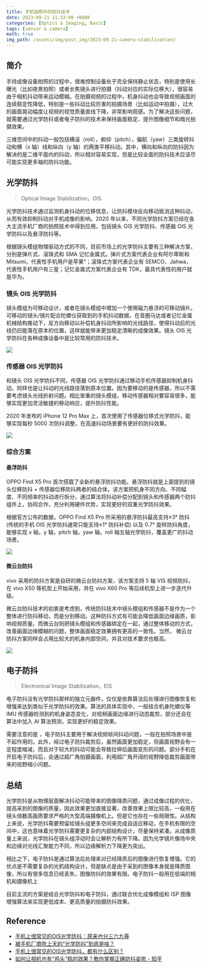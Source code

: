 ```yaml
---
title: 手机拍照中的防抖技术
date: 2023-09-21 11:33:00 +0800
categories: [Optics & Imaging, Basic]
tags: [sensor & camera]
math: true
img_path: /assets/img/post_img/2023-09-21-camera-stabilization/
---
```



## 简介

手持成像设备拍照的过程中，很难控制设备处于完全保持静止状态，特别是使用长曝光（比如夜景拍照）或者长焦镜头进行拍摄（抖动对应的实际位移大），很容易由于相机抖动带来运动模糊。在拍摄视频的过程中，机身抖动也会导致视频画面的连续稳定性降低，特别是一些抖动比较厉害的拍摄场景（比如运动中拍摄），过大的画面晃动幅度让视频的视觉质量直线下降，非常影响观感。为了解决这些问题，就需要通过光学防抖或者电子防抖的技术来保持画面稳定、提升图像细节和暗光拍摄效果。

三维空间中的抖动一般包括横滚（roll），俯仰（pitch），偏航（yaw）三类旋转抖动和横（x 轴）线和纵向（y 轴）的两类平移抖动。其中，横向和纵向的防抖因为解决的是二维平面内的抖动，所以相对容易实现，但是比较全面的防抖技术应该尽可能实现更多轴的防抖功能。

## 光学防抖

> Optical Image Stabilization，OIS

光学防抖技术通过监测机身抖动的位移信息，让防抖模块反向移动抵消这种抖动，从而有效抑制抖动对手机成像的影响。2020 年以来，不同光学防抖方案已经在各大主流手机厂商的拍照技术中得到应用，包括镜头 OIS 光学防抖、传感器 OIS 光学防抖以及悬浮防抖等。

根据镜头模组物理驱动方式的不同，目前市场上的光学防抖主要有三种解决方案，分别是弹片式、滚珠式和 SMA 记忆金属式。弹片式方案代表企业有阿尔卑斯和 Mitsumi，代表性手机用户是苹果”；滚珠式方案代表企业有 SEMCO、Jahwa，代表性手机用户有三星；记忆金属式方案代表企业有 TDK，最具代表性的用户就是华为。

### 镜头 OIS 光学防抖

镜头模组为可移动设计，或者在镜头模组中增加一个使用磁力悬浮的可移动镜片。可移动的镜头/镜片配合陀螺仪获取到的手机抖动数据，在音圈马达或者记忆金属机械结构推动下，反方向移动以补偿机身抖动所影响的光线路径，使得抖动后的光线仍旧能落在原本的位置，这样就能带来更加稳定清晰的成像效果。镜头 OIS 光学防抖在各种成像设备中是比较常用的防抖技术。

![](ISP-成像中的防抖技术-20230807-123754.gif)

### 传感器 OIS 光学防抖

和镜头 OIS 光学防抖不同，传感器 OIS 光学防抖通过移动手机传感器抑制机身抖动，同样也是让抖动的光线路径落到原本位置。因为要移动的是传感器，所以不需要考虑镜头光线折射问题。相比笨重的镜头模组，移动传感器相对要容易很多，能够实现更加灵活敏捷的移动响应，提升防抖性能。

2020 年发布的 iPhone 12 Pro Max 上，首次使用了传感器位移式光学防抖，能够实现每秒 5000 次防抖调整，在高速抖动场景要有更好的防抖效果。

![](ISP-成像中的防抖技术-20230807-165957.gif)

### 综合方案

#### 悬浮防抖

OPPO Find X5 Pro 首次搭载了全新的悬浮防抖功能。悬浮防抖就是上面提到的镜头位移防抖 + 传感器位移防抖两者的结合体。该方案把机身不同方向、不同幅度、不同频率的抖动进行拆分，通过算法将抖动补偿分配到镜头和传感器两个防抖组件上，协同合作，充分利用硬件优势，实现更好的双重光学防抖效果。

根据官方公布的数据，OPPO Find X5 Pro 所采用的悬浮防抖最高支持±3° 防抖 (传统的手机 OIS 光学防抖通常只能支持±1° 防抖补偿) 以及 0.7° 旋转防抖角度，能够实现 x 轴，y 轴，pitch 轴，yaw 轴，roll 轴五轴光学防抖，覆盖更广的抖动场景。

![](ISP-成像中的防抖技术-20230807-170006.gif)

#### 微云台防抖

vivo 采用的防抖方案是自研的微云台防抖方案，该方案支持 5 轴 VIS 视频防抖，在 vivo X50 等机型上开始采用，并在 vivo X60 Pro 等后续机型上进一步迭代升级。

微云台防抖技术的初衷是考虑到，传统防抖技术中镜头模组和传感器不是作为一个整体进行防抖移动，而是分别移动。这种防抖方式有可能会降低画面边缘画质，影响视频质量。而微云台则把镜头模组和传感器绑定在一起，通过整体移动的方式，改善画面边缘模糊的问题，整体画面稳定效果拥有更高的一致性。当然， 微云台防抖方案同样会占用比较大的机身内部空间，并且对技术要求也极高。

![](ISP-成像中的防抖技术-20230807-165932.png)

## 电子防抖

> Electronical Image Stabilization，EIS

电子防抖没有光学防抖那样的独立元器件，仅仅是依靠算法后处理进行图像恢复和增强来达到类似于光学防抖的效果。算法的具体实现中，一般结合机身陀螺仪等 IMU 传感器检测到的机身姿态变化，对视频画面边缘进行动态裁剪，部分还会在算法中加入 AI 算法预测，实现更好的稳定效果。

需要注意的是 ，电子防抖主要用于解决视频帧间抖动问题，一般在拍照场景中是不起作用的。此外，经过电子防抖裁剪后，虽然画面更加稳定，但画面视野会有一定程度缩减，而且对于较大的抖动可能会导致拉伸后画面变形的问题。部分手机在开启电子防抖后，会通过超广角拍摄画面，利用超广角开阔的视野降低裁剪画面带来的视野缩小问题。

## 总结

光学防抖是从物理层面解决抖动可能带来的图像降质问题，通过成像过程的优化，提高采到的图像的质量，因此效果更加直接显著，改善效果上限比较高，一般用在镜头倍数高画质要求严格的大型高端摄像机上。但是它也存在一些局限性。从结构上来说，光学防抖需要预留给镜头组更多空间来完成自适应移动，在手机有限的空间中，这也意味着光学防抖需要更复杂的内部结构设计，尽量保持紧凑。从成像质量上来说，光学防抖在镜头组浮动时会让解析力有所下降。因为光学镜片像场中央和边缘对光线汇聚能力不同，所以边缘解析力下降更为突出。

相比之下，电子防抖是通过算法后处理来对已经降质后的图像进行恢复增强。它的优点是不需要复杂的光机结构设计，但是缺点是由于采到的图像本身就是降质图像，所以有很多信息已经丢失，图像防抖的效果有限。电子防抖一般用在低端的相机和摄像机上

目前主流的方案是结合光学防抖和电子防抖，通过联合优化成像模组和 ISP 图像增强算法来实现更低成本、更高质量的拍摄防抖效果。

## Reference

- [手机上很常见的OIS光学防抖：原来也分三六九等](https://mp.weixin.qq.com/s/nsQVeW43pudSpcOqFMzUXg)
- [被手机厂商吹上天的“光学防抖”到底是啥？](https://mp.weixin.qq.com/s/E_7BSmU5crFq-agFgvK55w)
- [手机上很常见的OIS光学防抖，都有什么区别？](https://baijiahao.baidu.com/s?id=1730199929187740075)
- [如何让相机也有“鸡头”稳的效果？教你掌握正确防抖姿势 - 知乎](https://zhuanlan.zhihu.com/p/520701933)
